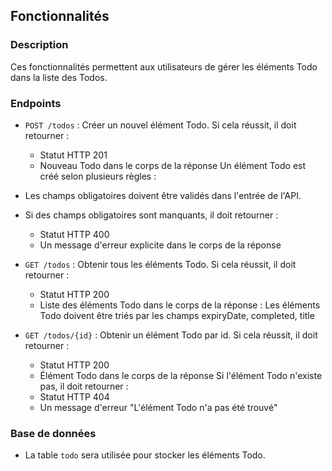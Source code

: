 ## Fonctionnalités

### Description
Ces fonctionnalités permettent aux utilisateurs de gérer les éléments Todo dans la liste des Todos.

### Endpoints

- `POST /todos` : Créer un nouvel élément Todo.
Si cela réussit, il doit retourner :
    - Statut HTTP 201
    - Nouveau Todo dans le corps de la réponse
Un élément Todo est créé selon plusieurs règles :
- Les champs obligatoires doivent être validés dans l'entrée de l'API.
- Si des champs obligatoires sont manquants, il doit retourner :
    - Statut HTTP 400
    - Un message d'erreur explicite dans le corps de la réponse

- `GET /todos` : Obtenir tous les éléments Todo.
Si cela réussit, il doit retourner :
    - Statut HTTP 200
    - Liste des éléments Todo dans le corps de la réponse : Les éléments Todo doivent être triés par les champs expiryDate, completed, title

- `GET /todos/{id}` : Obtenir un élément Todo par id.
Si cela réussit, il doit retourner :
    - Statut HTTP 200
    - Élément Todo dans le corps de la réponse
Si l'élément Todo n'existe pas, il doit retourner :
    - Statut HTTP 404
    - Un message d'erreur "L'élément Todo n'a pas été trouvé"

### Base de données
- La table `todo` sera utilisée pour stocker les éléments Todo.
